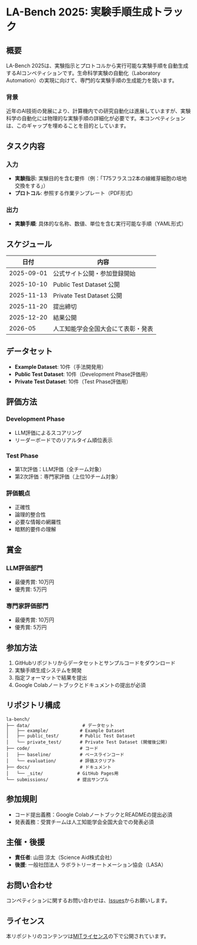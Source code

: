 # LA-Bench 2025: 実験手順生成トラック

## 概要

LA-Bench 2025は、実験指示とプロトコルから実行可能な実験手順を自動生成するAIコンペティションです。生命科学実験の自動化（Laboratory Automation）の実現に向けて、専門的な実験手順の生成能力を競います。

### 背景

近年のAI技術の発展により、計算機内での研究自動化は進展していますが、実験科学の自動化には物理的な実験手順の詳細化が必要です。本コンペティションは、このギャップを埋めることを目的としています。

## タスク内容

### 入力
- **実験指示**: 実験目的を含む要件（例：「T75フラスコ2本の線維芽細胞の培地交換をする」）
- **プロトコル**: 参照する作業テンプレート（PDF形式）

### 出力
- **実験手順**: 具体的な名称、数値、単位を含む実行可能な手順（YAML形式）

## スケジュール

| 日付 | 内容 |
|------|------|
| 2025-09-01 | 公式サイト公開・参加登録開始 |
| 2025-10-10 | Public Test Dataset 公開 |
| 2025-11-13 | Private Test Dataset 公開 |
| 2025-11-20 | 提出締切 |
| 2025-12-20 | 結果公開 |
| 2026-05 | 人工知能学会全国大会にて表彰・発表 |

## データセット

- **Example Dataset**: 10件（手法開発用）
- **Public Test Dataset**: 10件（Development Phase評価用）
- **Private Test Dataset**: 10件（Test Phase評価用）

## 評価方法

### Development Phase
- LLM評価によるスコアリング
- リーダーボードでのリアルタイム順位表示

### Test Phase
- 第1次評価：LLM評価（全チーム対象）
- 第2次評価：専門家評価（上位10チーム対象）

### 評価観点
- 正確性
- 論理的整合性
- 必要な情報の網羅性
- 暗黙的要件の理解

## 賞金

### LLM評価部門
- 最優秀賞: 10万円
- 優秀賞: 5万円

### 専門家評価部門
- 最優秀賞: 10万円
- 優秀賞: 5万円

## 参加方法

1. GitHubリポジトリからデータセットとサンプルコードをダウンロード
2. 実験手順生成システムを開発
3. 指定フォーマットで結果を提出
4. Google Colabノートブックとドキュメントの提出が必須

## リポジトリ構成

```
la-bench/
├── data/                    # データセット
│   ├── example/            # Example Dataset
│   ├── public_test/        # Public Test Dataset
│   └── private_test/       # Private Test Dataset (開催後公開)
├── code/                   # コード
│   ├── baseline/           # ベースラインコード
│   └── evaluation/         # 評価スクリプト
├── docs/                   # ドキュメント
│   └── _site/             # GitHub Pages用
└── submissions/           # 提出サンプル
```

## 参加規則

- コード提出義務：Google ColabノートブックとREADMEの提出必須
- 発表義務：受賞チームは人工知能学会全国大会での発表必須

## 主催・後援

- **責任者**: 山田 涼太（Science Aid株式会社）
- **後援**: 一般社団法人 ラボラトリーオートメーション協会（LASA）

## お問い合わせ

コンペティションに関するお問い合わせは、[Issues](https://github.com/lasa-jp/la-bench/issues)からお願いします。

## ライセンス

本リポジトリのコンテンツは[MITライセンス](LICENSE)の下で公開されています。